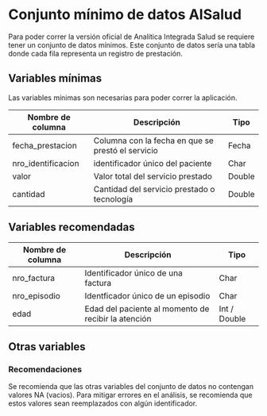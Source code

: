 # Conjunto mínimo de datos AISalud

Para poder correr la versión oficial de Analítica Integrada Salud se requiere
tener un conjunto de datos mínimos. Este conjunto de datos sería una tabla donde
cada fila representa un registro de prestación.

## Variables mínimas

Las variables mínimas son necesarias para poder correr la aplicación.

|Nombre de columna|Descripción|Tipo|
|-|-|-|
|fecha_prestacion|Columna con la fecha en que se prestó el servicio|Fecha|
|nro_identificacion|identificador único del paciente|Char|
|valor|Valor total del servicio prestado|Double|
|cantidad|Cantidad del servicio prestado o tecnología|Double|

## Variables recomendadas

|Nombre de columna|Descripción|Tipo|
|-|-|-|
|nro_factura|Identificador único de una factura|Char|
|nro_episodio|Identficador único de un episodio|Char|
|edad|Edad del paciente al momento de recibir la atención|Int / Double|

## Otras variables

### Recomendaciones

Se recomienda que las otras variables del conjunto de datos no contengan valores
NA (vacios). Para mitigar errores en el análisis, se recomienda que estos
valores sean reemplazados con algún identificador.
